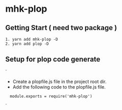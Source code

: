 # mhk-plop

## Getting Start ( need two package )

```
1. yarn add mhk-plop -D
2. yarn add plop -D
```

## Setup for plop code generate

`
- Create a plopfile.js file in the project root dir.
- Add the following code to the plopfile.js file.

```
  module.exports = require('mhk-plop')
```
`